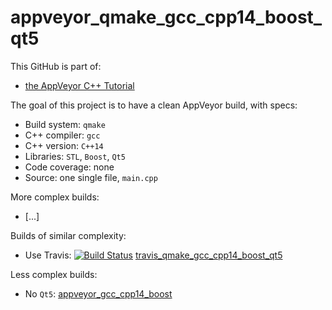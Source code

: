 # appveyor_qmake_gcc_cpp14_boost_qt5

This GitHub is part of:

 * [the AppVeyor C++ Tutorial](https://github.com/richelbilderbeek/appveyor_cpp_tutorial)
 
The goal of this project is to have a clean AppVeyor build, with specs:

 * Build system: `qmake`
 * C++ compiler: `gcc`
 * C++ version: `C++14`
 * Libraries: `STL`, `Boost`, `Qt5`
 * Code coverage: none
 * Source: one single file, `main.cpp`

More complex builds:

 * [...]

Builds of similar complexity:

 * Use Travis: [![Build Status](https://travis-ci.org/richelbilderbeek/travis_qmake_gcc_cpp14_boost_qt5.svg?branch=master)](https://travis-ci.org/richelbilderbeek/travis_qmake_gcc_cpp14_boost_qt5) [travis_qmake_gcc_cpp14_boost_qt5](https://www.github.com/richelbilderbeek/travis_qmake_gcc_cpp14_boost_qt5) 

Less complex builds:

 * No `Qt5`: [appveyor_gcc_cpp14_boost](https://www.github.com/richelbilderbeek/appveyor_qmake_gcc_cpp14_boost)
